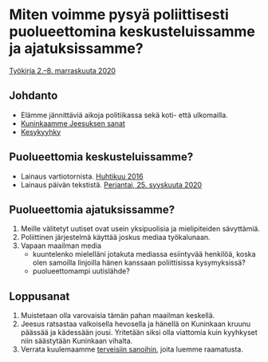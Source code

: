 # Miten voimme pysyä poliittisesti puolueettomina keskusteluissamme ja ajatuksissamme?
[Työkirja 2.–8. marraskuuta 2020](https://wol.jw.org/fi/wol/d/r16/lp-fi/202020402)


## Johdanto
* Elämme jännittäviä aikoja politiikassa sekä koti- että ulkomailla.
* [Kuninkaamme Jeesuksen sanat](https://wol.jw.org/fi/wol/b/r16/lp-fi/nwtsty/40/10#study=discover&v=40:10:16-40:10:17)
* [Kesykyyhky](https://fi.wikipedia.org/wiki/Kesykyyhky)


## Puolueettomia keskusteluissamme?
* Lainaus vartiotornista. [Huhtikuu 2016](https://wol.jw.org/fi/wol/d/r16/lp-fi/2016288#h=18:0-20:0)
* Lainaus päivän tekstistä. [Perjantai, 25. syyskuuta 2020](https://wol.jw.org/fi/wol/d/r16/lp-fi/1102020008#h=82)

## Puolueettomia ajatuksissamme?
1. Meille välitetyt uutiset ovat usein yksipuolisia ja mielipiteiden sävyttämiä. 
2. Poliittinen järjestelmä käyttää joskus mediaa työkalunaan.
3. Vapaan maailman media
    * kuuntelenko mielelläni jotakuta mediassa esiintyvää henkilöä, koska   olen samoilla linjoilla hänen kanssaan poliittisissa kysymyksissä?
    * puolueettomampi uutislähde?

## Loppusanat
1. Muistetaan olla varovaisia tämän pahan maailman keskellä.
2. Jeesus ratsastaa valkoisella hevosella ja hänellä on Kuninkaan kruunu päässää ja kädessään jousi. Yritetään siksi olla viattomia kuin kyyhkyset niin säästytään Kuninkaan vihalta.
3. Verrata kuulemaamme [terveisiin sanoihin](https://wol.jw.org/fi/wol/b/r16/lp-fi/nwtsty/55/1#study=discover&v=55:1:13), joita luemme raamatusta.

